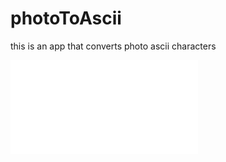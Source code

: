 # photoToAscii
this is an app that converts photo ascii characters


![Example](my-passport-photo..html)
